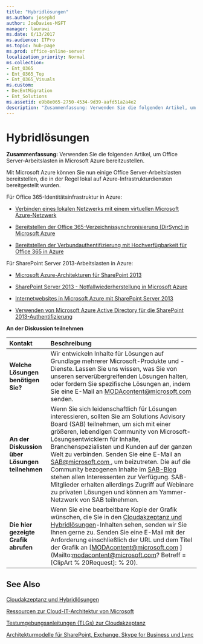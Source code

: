 ```yaml
---
title: "Hybridlösungen"
ms.author: josephd
author: JoeDavies-MSFT
manager: laurawi
ms.date: 6/13/2017
ms.audience: ITPro
ms.topic: hub-page
ms.prod: office-online-server
localization_priority: Normal
ms.collection:
- Ent_O365
- Ent_O365_Top
- Ent_O365_Visuals
ms.custom:
- DecEntMigration
- Ent_Solutions
ms.assetid: e9b8e065-2750-4534-9d39-aafd51a2a4e2
description: "Zusammenfassung: Verwenden Sie die folgenden Artikel, um Office Server-Arbeitslasten in Microsoft Azure bereitzustellen."
---
```


# Hybridlösungen

 **Zusammenfassung:** Verwenden Sie die folgenden Artikel, um Office Server-Arbeitslasten in Microsoft Azure bereitzustellen.
  
Mit Microsoft Azure können Sie nun einige Office Server-Arbeitslasten bereitstellen, die in der Regel lokal auf Azure-Infrastrukturdiensten bereitgestellt wurden.
  
Für Office 365-Identitätsinfrastruktur in Azure:
  
- [Verbinden eines lokalen Netzwerks mit einem virtuellen Microsoft Azure-Netzwerk](connect-an-on-premises-network-to-a-microsoft-azure-virtual-network.md)
    
- [Bereitstellen der Office 365-Verzeichnissynchronisierung (DirSync) in Microsoft Azure](deploy-office-365-directory-synchronization-dirsync-in-microsoft-azure.md)
    
- [Bereitstellen der Verbundauthentifizierung mit Hochverfügbarkeit für Office 365 in Azure](deploy-high-availability-federated-authentication-for-office-365-in-azure.md)
    
Für SharePoint Server 2013-Arbeitslasten in Azure:
  
- [Microsoft Azure-Architekturen für SharePoint 2013](microsoft-azure-architectures-for-sharepoint-2013.md)
    
- [SharePoint Server 2013 - Notfallwiederherstellung in Microsoft Azure](sharepoint-server-2013-disaster-recovery-in-microsoft-azure.md)
    
- [Internetwebsites in Microsoft Azure mit SharePoint Server 2013](internet-sites-in-microsoft-azure-using-sharepoint-server-2013.md)
    
- [Verwenden von Microsoft Azure Active Directory für die SharePoint 2013-Authentifizierung](using-microsoft-azure-active-directory-for-sharepoint-2013-authentication.md)
    
**An der Diskussion teilnehmen**

|**Kontakt**|**Beschreibung**|
|:-----|:-----|
|**Welche Lösungen benötigen Sie?** <br/> |Wir entwickeln Inhalte für Lösungen auf Grundlage mehrerer Microsoft-Produkte und -Dienste. Lassen Sie uns wissen, was Sie von unseren serverübergreifenden Lösungen halten, oder fordern Sie spezifische Lösungen an, indem Sie eine E-Mail an [MODAcontent@microsoft.com](mailto:modacontent@microsoft.com?Subject=[Solution%20Feedback]:%20) senden. <br/> |
|**An der Diskussion über Lösungen teilnehmen** <br/> |Wenn Sie sich leidenschaftlich für Lösungen interessieren, sollten Sie am Solutions Advisory Board (SAB) teilnehmen, um sich mit einer größeren, lebendigen Community von Microsoft-Lösungsentwicklern für Inhalte, Branchenspezialisten und Kunden auf der ganzen Welt zu verbinden. Senden Sie eine E-Mail an [SAB@microsoft.com ](mailto:sab@microsoft.com?Subject=Request%20to%20join%20the%20Solutions%20Advisory%20Board), um beizutreten. Die auf die Community bezogenen Inhalte im [SAB-Blog](http://blogs.technet.com/b/solutions_advisory_board/) stehen allen Interessenten zur Verfügung. SAB-Mitglieder erhalten allerdings Zugriff auf Webinare zu privaten Lösungen und können am Yammer-Netzwerk von SAB teilnehmen. <br/> |
|**Die hier gezeigte Grafik abrufen** <br/> |Wenn Sie eine bearbeitbare Kopie der Grafik wünschen, die Sie in den [Cloudakzeptanz und Hybridlösungen](cloud-adoption-and-hybrid-solutions.md)-Inhalten sehen, senden wir Sie Ihnen gerne zu. Senden Sie eine E-Mail mit der Anforderung einschließlich der URL und dem Titel der Grafik an [MODAcontent@microsoft.com ](Mailto:modacontent@microsoft.com? Betreff = [ClipArt % 20Request]: % 20).  <br/> |
   
## See Also

#### 

[Cloudakzeptanz und Hybridlösungen](cloud-adoption-and-hybrid-solutions.md)
  
[Ressourcen zur Cloud-IT-Architektur von Microsoft](microsoft-cloud-it-architecture-resources.md)
  
[Testumgebungsanleitungen (TLGs) zur Cloudakzeptanz](cloud-adoption-test-lab-guides-tlgs.md)
  
[Architekturmodelle für SharePoint, Exchange, Skype for Business und Lync](architectural-models-for-sharepoint-exchange-skype-for-business-and-lync.md)

